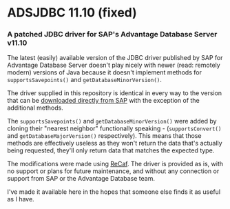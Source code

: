 # ADSJDBC 11.10 (fixed)
### A patched JDBC driver for SAP's Advantage Database Server v11.10

The latest (easily) available version of the JDBC driver published by SAP for Advantage Database Server doesn't play nicely with newer (read: remotely modern) versions of Java because it doesn't implement methods for `supportsSavepoints()` and `getDatabaseMinorVersion()`.

The driver supplied in this repository is identical in every way to the version that can be [downloaded directly from SAP](https://devzone.advantagedatabase.com/dz/content.aspx?Key=20&Release=19&Product=12&Platform=4) with the exception of the additional methods. 

The `supportsSavepoints()` and `getDatabaseMinorVersion()` were added by cloning their "nearest neighbor" functionally speaking - (`supportsConvert()` and `getDatabaseMajorVersion()` respectively). This means that those methods are effectively useless as they won't return the data that's actually being requested, they'll only return data that matches the expected type.

The modifications were made using [ReCaf](https://github.com/Col-E/Recaf). The driver is provided as is, with no support or plans for future maintenance, and without any connection or support from SAP or the Advantage Database team.

I've made it available here in the hopes that someone else finds it as useful as I have.

